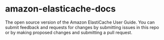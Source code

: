 # amazon-elasticache-docs
The open source version of the Amazon ElastiCache User Guide. You can submit feedback and requests for changes by submitting issues in this repo or by making proposed changes and submitting a pull request.
